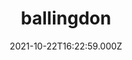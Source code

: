 ---
date: 2021-10-22T16:22:59.000Z
title: ballingdon
latitude: 52.032159403970645
longitude: 0.7171957684718083
category: checkin
---